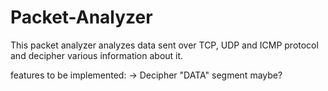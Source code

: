 # Packet-Analyzer
This packet analyzer analyzes data sent over TCP, UDP and ICMP protocol and decipher various information about it.

features to be implemented:
-> Decipher "DATA" segment maybe?
